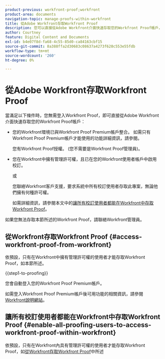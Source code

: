 ```yaml
---
product-previous: workfront-proof;workfront
product-area: documents
navigation-topic: manage-proofs-within-workfront
title: 從Adobe Workfront存取Workfront Proof
description: 您可以直接從Adobe Workfront介面快速存取您的Workfront Proof帳戶，而無需登入Workfront Proof。
author: Courtney
feature: Digital Content and Documents
exl-id: b4e07f8d-fa68-4c55-85d0-ca84163cbf15
source-git-commit: 8a388ffa2d30683c08637a4273f628c553e55fdb
workflow-type: tm+mt
source-wordcount: '260'
ht-degree: 0%

---
```


# 從Adobe Workfront存取Workfront Proof

當滿足以下條件時，您無需登入Workfront Proof，即可直接從Adobe Workfront介面快速存取您的Workfront Proof帳戶：

* 您的Workfront環境已與Workfront Proof Premium帳戶整合。 如需只有Workfront Proof Premium帳戶才能使用的功能詳細資訊，請參閱。

  您有Workfront Proof授權。 (您不需要是Workfront Proof管理員)。

* 您在Workfront中擁有管理許可權，且已在您的Workfront使用者帳戶中啟用校訂。

  或

  您聯絡Workfront客戶支援，要求系統中所有校訂使用者存取此專案，無論他們擁有何種許可權。

  如需詳細資訊，請參閱本文中的[讓所有校訂使用者都能在Workfront中存取Workfront Proof](#enable-all-proofing-users-to-access-workfront-proof-within-workfront)。

如果您無法存取本節所述的Workfront Proof，請聯絡Workfront管理員。

## 從Workfront存取Workfront Proof {#access-workfront-proof-from-workfront}

依預設，只有在Workfront中擁有管理許可權的使用者才能存取Workfront Proof，如本節所述。

{{step1-to-proofing}}

您會自動登入您的Workfront Proof Premium帳戶。

如需登入Workfront Proof Premium帳戶後可用功能的相關資訊，請參閱[Workfront說明網站](https://support.workfront.com)。

## 讓所有校訂使用者都能在Workfront中存取Workfront Proof {#enable-all-proofing-users-to-access-workfront-proof-within-workfront}

依預設，只有在Workfront內具有管理許可權的使用者才能存取Workfront Proof，如[從Workfront存取Workfront Proof](#access-workfront-proof-from-workfront)中所述
